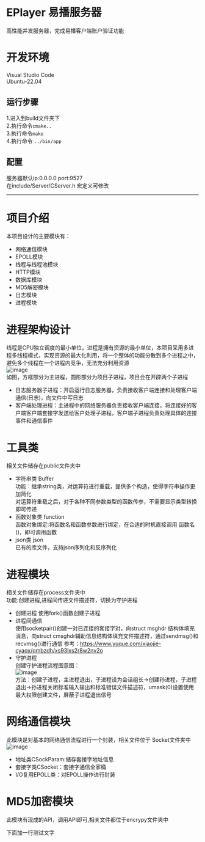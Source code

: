 # EPlayer 易播服务器  
高性能并发服务器，完成易播客户端账户验证功能 
# 开发环境
Visual Studio Code   
Ubuntu-22.04
## 运行步骤  
1.进入到build文件夹下  
2.执行命令```cmake..```  
3.执行命令```make```  
4.执行命令 ```../bin/app```    
## 配置
服务器默认ip:0.0.0.0 port:9527  
在include/Server/CServer.h 宏定义可修改  
***
# 项目介绍
  本项目设计的主要模块有：  
*  网络通信模块  
*  EPOLL模块  
*  线程与线程池模块  
*  HTTP模块  
*  数据库模块  
*  MD5解密模块  
*  日志模块  
*  进程模块
# 进程架构设计
线程是CPU独立调度的最小单位，进程是拥有资源的最小单位，本项目采用多进程多线程模式，实现资源的最大化利用，将一个整体的功能分散到多个进程之中，避免多个线程在一个进程内竞争，无法充分利用资源  
![image](https://github.com/Knock-man/EPlayer/assets/66514322/7cb11463-282a-4d71-9914-4c8ae290996a)  
如图，方框部分为主进程，圆形部分为项目子进程，项目会在开辟两个子进程  
*  日志服务器子进程：开启运行日志服务器，负责接收客户端连接和处理客户端通信(日志)，向文件中写日志  
*  客户端处理进程：主进程中的网络服务器负责接收客户端连接，将连接好的客户端客户端套接字发送给客户处理子进程，客户端子进程负责处理具体的连接事件和通信事件  

# 工具类
相关文件储存在public文件夹中     
*  字符串类  Buffer  
功能：继承string类，对运算符进行重载，提供多个构造，使得字符串操作更加简化  
  对运算符重载之后，对于各种不同参数类型的函数传参，不需要显示类型转换即可传递
*  函数对象类  function  
函数对象绑定:将函数名和函数参数进行绑定，在合适的时机直接调用 函数名()，即可调用函数
*  json类  json  
已有的库文件，支持json序列化和反序列化
# 进程模块  
相关文件储存在process文件夹中  
功能:创建进程,进程间传递文件描述符，切换为守护进程  
*  创建进程
  使用fork()函数创建子进程  
*  进程间通信  
  使用socketpair()创建一对已连接的套接字对，向struct msghdr 结构体填充消息，向struct cmsghdr辅助信息结构体填充文件描述符，通过sendmsg()和recvmsg()进行通信
  参考：https://www.yuque.com/xiaojie-cyaqx/qmbzdh/xs93lxs2r8w2nv2o
* 守护进程  
  创建守护进程流程图意图：    
  ![image](https://github.com/Knock-man/EPlayer/assets/66514322/9b6ad67e-61ec-4fc3-ace2-352bb520772f)  
  方法：创建子进程，主进程退出，子进程设为会话组长→创建孙进程，子进程退出→孙进程关闭标准输入输出和标准错误文件描述符，umask(0)设置使用最大权限创建文件，屏蔽子进程退出信号
# 网络通信模块
  此模块是对基本的网络通信流程进行一个封装，相关文件位于 Socket文件夹中
  ![image](https://github.com/Knock-man/EPlayer/assets/66514322/c43c137e-d357-4144-b035-35755edd8bc8)
*  地址类CSockParam:储存套接字地址信息  
*  套接字类CSocket：套接字通信全家桶
*  I/O复用EPOLL类：对EPOLL操作进行封装
# MD5加密模块
  此模块有现成的API，调用API即可,相关文件都位于encrypy文件夹中

下面加一行测试文字
